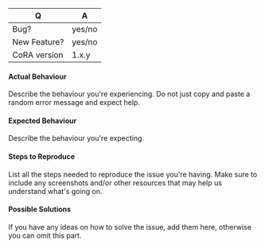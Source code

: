 | Q                 | A
|-------------------|-------
| Bug?              | yes/no
| New Feature?      | yes/no
| CoRA version      | 1.x.y

#### Actual Behaviour
Describe the behaviour you're experiencing. Do not just copy and paste a random error message and expect help.

#### Expected Behaviour
Describe the behaviour you're expecting.

#### Steps to Reproduce
List all the steps needed to reproduce the issue you're having. 
Make sure to include any screenshots and/or other resources that may help us understand what's going on.

#### Possible Solutions
If you have any ideas on how to solve the issue, add them here, otherwise you can omit this part.